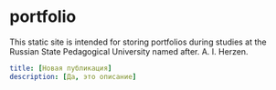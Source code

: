 # portfolio
This static site is intended for storing portfolios during studies at the Russian State Pedagogical University named after. A. I. Herzen.

```yml
title: [Новая публикация]
description: [Да, это описание]
```

